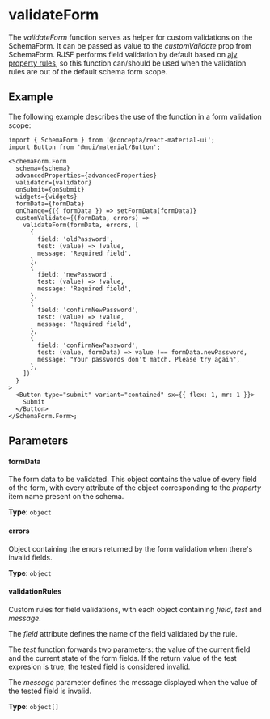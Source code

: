 # validateForm

The _validateForm_ function serves as helper for custom validations on the SchemaForm. It can be passed as value to the _customValidate_ prop from SchemaForm. RJSF performs field validation by default based on [ajv property rules](https://ajv.js.org/json-schema.html), so this function can/should be used when the validation rules are out of the default schema form scope.

## Example

The following example describes the use of the function in a form validation scope:

```tsx
import { SchemaForm } from '@concepta/react-material-ui';
import Button from '@mui/material/Button';

<SchemaForm.Form
  schema={schema}
  advancedProperties={advancedProperties}
  validator={validator}
  onSubmit={onSubmit}
  widgets={widgets}
  formData={formData}
  onChange={({ formData }) => setFormData(formData)}
  customValidate={(formData, errors) =>
    validateForm(formData, errors, [
      {
        field: 'oldPassword',
        test: (value) => !value,
        message: 'Required field',
      },
      {
        field: 'newPassword',
        test: (value) => !value,
        message: 'Required field',
      },
      {
        field: 'confirmNewPassword',
        test: (value) => !value,
        message: 'Required field',
      },
      {
        field: 'confirmNewPassword',
        test: (value, formData) => value !== formData.newPassword,
        message: "Your passwords don't match. Please try again",
      },
    ])
  }
>
  <Button type="submit" variant="contained" sx={{ flex: 1, mr: 1 }}>
    Submit
  </Button>
</SchemaForm.Form>;
```

## Parameters

#### formData

The form data to be validated. This object contains the value of every field of the form, with every attribute of the object corresponding to the _property_ item name present on the schema.

**Type**: `object`

#### errors

Object containing the errors returned by the form validation when there's invalid fields.

**Type**: `object`

#### validationRules

Custom rules for field validations, with each object containing _field_, _test_ and _message_.

The _field_ attribute defines the name of the field validated by the rule.

The _test_ function forwards two parameters: the value of the current field and the current state of the form fields. If the return value of the test expresion is true, the tested field is considered invalid.

The _message_ parameter defines the message displayed when the value of the tested field is invalid.

**Type**: `object[]`
